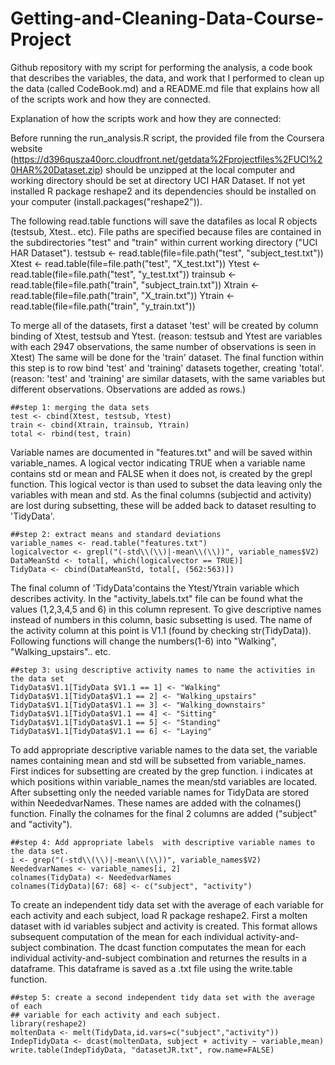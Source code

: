 # Getting-and-Cleaning-Data-Course-Project
Github repository with my script for performing the analysis, a code book that describes the variables, 
the data, and work that I performed to clean up the data (called CodeBook.md) and a README.md file that 
explains how all of the scripts work and how they are connected. 

Explanation of how the scripts work and how they are connected:

Before running the run_analysis.R script, the provided file from the Coursera website
(https://d396qusza40orc.cloudfront.net/getdata%2Fprojectfiles%2FUCI%20HAR%20Dataset.zip)
should be unzipped at the local computer and working directory should be set at directory UCI HAR Dataset.
If not yet installed R package reshape2 and its dependencies should be installed on your computer (install.packages("reshape2")).

The following read.table functions will save the datafiles as local R objects (testsub, Xtest.. etc).
File paths are specified because files are contained in the subdirectories "test" and "train" within current
working directory ("UCI HAR Dataset").
testsub <- read.table(file=file.path("test", "subject_test.txt"))
Xtest <- read.table(file=file.path("test", "X_test.txt"))
Ytest <- read.table(file=file.path("test", "y_test.txt"))
trainsub <- read.table(file=file.path("train", "subject_train.txt"))
Xtrain <- read.table(file=file.path("train", "X_train.txt"))
Ytrain <- read.table(file=file.path("train", "y_train.txt"))


To merge all of the datasets, first a dataset 'test' will be created by column binding of Xtest, testsub and Ytest.
(reason: testsub and Ytest are variables with each 2947 observations, the same number of observations is seen in Xtest)
The same will be done for the 'train' dataset. 
The final function within this step is to row bind 'test' and 'training' datasets together, creating 'total'.
(reason: 'test' and 'training' are similar datasets, with the same variables but different observations. Observations
are added as rows.)

	##step 1: merging the data sets
	test <- cbind(Xtest, testsub, Ytest)
	train <- cbind(Xtrain, trainsub, Ytrain)
	total <- rbind(test, train)


Variable names are documented in "features.txt" and will be saved within variable_names.
A logical vector indicating TRUE when a variable name contains std or mean and FALSE when it does not, is created by the 
grepl function.
This logical vector is than used to subset the data leaving only the variables with mean and std.
As the final columns (subjectid and activity) are lost during subsetting, these will be added back to dataset resulting to
'TidyData'.

	##step 2: extract means and standard deviations
	variable_names <- read.table("features.txt")
	logicalvector <- grepl("(-std\\(\\)|-mean\\(\\))", variable_names$V2)
	DataMeanStd <- total[, which(logicalvector == TRUE)]
	TidyData <- cbind(DataMeanStd, total[, (562:563)])


The final column of 'TidyData'contains the Ytest/Ytrain variable which describes activity. 
In the "activity_labels.txt" file can be found what the values (1,2,3,4,5 and 6) in this column represent. 
To give descriptive names instead of numbers in this column, basic subsetting is used.
The name of the activity column at this point is V1.1 (found by checking str(TidyData)). 
Following functions will change the numbers(1-6) into "Walking", "Walking_upstairs".. etc.

	##step 3: using descriptive activity names to name the activities in the data set
	TidyData$V1.1[TidyData $V1.1 == 1] <- "Walking"
	TidyData$V1.1[TidyData$V1.1 == 2] <- "Walking_upstairs"
	TidyData$V1.1[TidyData$V1.1 == 3] <- "Walking_downstairs"
	TidyData$V1.1[TidyData$V1.1 == 4] <- "Sitting"
	TidyData$V1.1[TidyData$V1.1 == 5] <- "Standing"
	TidyData$V1.1[TidyData$V1.1 == 6] <- "Laying"


To add appropriate descriptive variable names to the data set, the variable names containing mean and std will be subsetted
from variable_names. First indices for subsetting are created by the grep function. i indicates at which positions within variable_names
the mean/std variables are located.
After subsetting only the needed variable names for TidyData are stored within NeededvarNames.
These names are added with the colnames() function.
Finally the colnames for the final 2 columns are added ("subject" and "activity").
	
	##step 4: Add appropriate labels  with descriptive variable names to the data set. 
	i <- grep("(-std\\(\\)|-mean\\(\\))", variable_names$V2)
	NeededvarNames <- variable_names[i, 2]
	colnames(TidyData) <- NeededvarNames
	colnames(TidyData)[67: 68] <- c("subject", "activity")


To create an independent tidy data set with the average of each variable for each activity and each subject, load R package reshape2.
First a molten dataset with id variables subject and activity is created. 
This format allows subsequent computation of the mean for each individual activity-and-subject combination.
The dcast function computates the mean for each individual activity-and-subject combination and returnes the results in a dataframe.
This dataframe is saved as a .txt file using the write.table function.

	##step 5: create a second independent tidy data set with the average of each 
	## variable for each activity and each subject.
	library(reshape2)
	moltenData <- melt(TidyData,id.vars=c("subject","activity"))
	IndepTidyData <- dcast(moltenData, subject + activity ~ variable,mean)
	write.table(IndepTidyData, "datasetJR.txt", row.name=FALSE)
